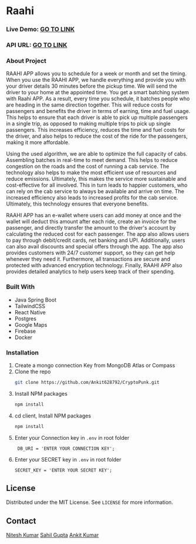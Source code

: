 # Raahi

### Live Demo: <a href="https://www.dropbox.com/scl/fo/nfn3ww3f5tyvhhcuho8wk/h?dl=0&rlkey=00s8058sqqcoeejve19fdd9mv" target="_blank">GO TO LINK</a>
### API URL: <a href="https://backend-production-2c46.up.railway.app/swagger-ui.html" target="_blank">GO TO LINK</a>


### About Project
RAAHI APP allows you to schedule for a week or month and set the timing. When you use the RAAHI APP, we handle everything and provide you with your driver details 30 minutes before the pickup time. We will send the driver to your home at the appointed time. You get a smart batching system with Raahi APP. As a result, every time you schedule, it batches people who are heading in the same direction together. This will reduce costs for passengers and benefits the driver in terms of earning, time and fuel usage. This helps to ensure that each driver is able to pick up multiple passengers in a single trip, as opposed to making multiple trips to pick up single passengers. This increases efficiency, reduces the time and fuel costs for the driver, and also helps to reduce the cost of the ride for the passengers, making it more affordable.

Using the used algorithm, we are able to optimize the full capacity of cabs. Assembling batches in real-time to meet demand.  This helps to reduce congestion on the roads and the cost of running a cab service. The technology also helps to make the most efficient use of resources and reduce emissions. Ultimately, this makes the service more sustainable and cost-effective for all involved. This in turn leads to happier customers, who can rely on the cab service to always be available and arrive on time. The increased efficiency also leads to increased profits for the cab service. Ultimately, this technology ensures that everyone benefits.

RAAHI APP has an e-wallet where users can add money at once and the wallet will deduct this amount after each ride, create an invoice for the passenger, and directly transfer the amount to the driver's account by calculating the reduced cost for each passenger. The app also allows users to pay through debit/credit cards, net banking and UPI. Additionally, users can also avail discounts and special offers through the app. The app also provides customers with 24/7 customer support, so they can get help whenever they need it. Furthermore, all transactions are secure and protected with advanced encryption technology. Finally, RAAHI APP also provides detailed analytics to help users keep track of their spending.


### Built With

* Java Spring Boot
* TailwindCSS
* React Native
* Postgres
* Google Maps
* Firebase
* Docker


### Installation

1. Create a mongo connection Key from MongoDB Atlas or Compass
2. Clone the repo
   ```sh
   git clone https://github.com/Ankit628792/CryptoPunk.git
   ```
3. Install NPM packages
   ```sh
   npm install
   ```
4. cd client, Install NPM packages
   ```sh
   npm install
   ```   
5. Enter your Connection key in `.env` in root folder
   ```
    DB_URI = 'ENTER YOUR CONNECTION KEY';
   ```
6. Enter your SECRET key in `.env` in root folder
   ```
   SECRET_KEY = 'ENTER YOUR SECRET KEY';
   ```

<!-- LICENSE -->
## License

Distributed under the MIT License. See `LICENSE` for more information.


<!-- CONTACT -->
## Contact

[Nitesh Kumar](https://www.linkedin.com/in/nitesh-kumar-4a223716b/)
[Sahil Gupta](https://www.linkedin.com/in/sahilgupta04/)
[Ankit Kumar](https://www.linkedin.com/in/ankit628792/)
